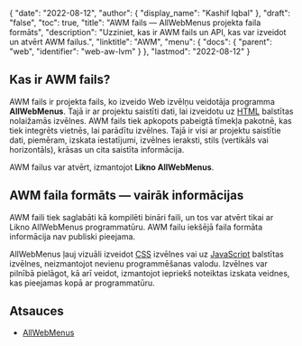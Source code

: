 {
  "date": "2022-08-12",
  "author": {
    "display_name": "Kashif Iqbal"
},
  "draft": "false",
  "toc": true,
  "title": "AWM fails — AllWebMenus projekta faila formāts",
  "description": "Uzziniet, kas ir AWM fails un API, kas var izveidot un atvērt AWM failus.",
  "linktitle": "AWM",
  "menu": {
    "docs": {
      "parent": "web",
      "identifier": "web-aw-lvm"
}
},
  "lastmod": "2022-08-12"
}

## Kas ir AWM fails?

AWM fails ir projekta fails, ko izveido Web izvēlņu veidotāja programma **AllWebMenus**. Tajā ir ar projektu saistīti dati, lai izveidotu uz [HTML](/web/html/) balstītas nolaižamās izvēlnes. AWM fails tiek apkopots pabeigtā tīmekļa pakotnē, kas tiek integrēts vietnēs, lai parādītu izvēlnes. Tajā ir visi ar projektu saistītie dati, piemēram, izskata iestatījumi, izvēlnes ieraksti, stils (vertikāls vai horizontāls), krāsas un cita saistīta informācija.

AWM failus var atvērt, izmantojot **Likno AllWebMenus**.

## AWM faila formāts — vairāk informācijas

AWM faili tiek saglabāti kā kompilēti bināri faili, un tos var atvērt tikai ar Likno AllWebMenus programmatūru. AWM failu iekšējā faila formāta informācija nav publiski pieejama.

AllWebMenus ļauj vizuāli izveidot [CSS](/web/css/) izvēlnes vai uz [JavaScript](/web/js/) balstītas izvēlnes, neizmantojot nevienu programmēšanas valodu. Izvēlnes var pilnībā pielāgot, kā arī veidot, izmantojot iepriekš noteiktas izskata veidnes, kas pieejamas kopā ar programmatūru.

## Atsauces

* [AllWebMenus](https://www.likno.com/allwebmenusinfo.html)


